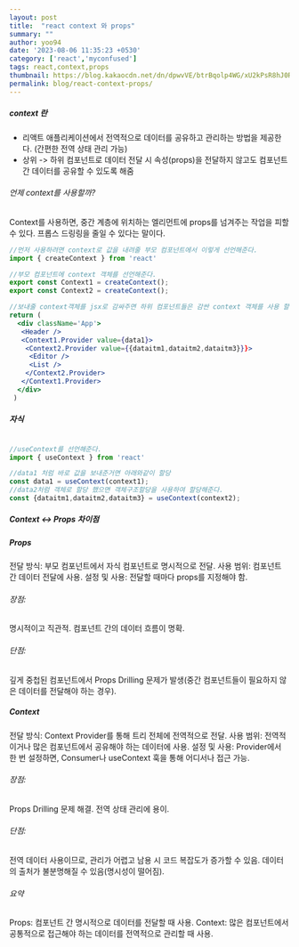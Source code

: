 ```yaml
---
layout: post
title:  "react context 와 props"
summary: ""
author: yoo94
date: '2023-08-06 11:35:23 +0530'
category: ['react','myconfused']
tags: react,context,props
thumbnail: https://blog.kakaocdn.net/dn/dpwvVE/btrBqolp4WG/xU2kPsR8hJ0Rpx9B1LSoZ1/img.png
permalink: blog/react-context-props/
---
```


##### context 란
- 리액트 애플리케이션에서 전역적으로 데이터를 공유하고 관리하는 방법을 제공한다. (간편한 전역 상태 관리 가능)
-  상위 -> 하위 컴포넌트로 데이터 전달 시 속성(props)을 전달하지 않고도 컴포넌트 간 데이터를 공유할 수 있도록 해줌

###### 언제 context를 사용할까?
Context를 사용하면, 중간 계층에 위치하는 엘리먼트에 props를 넘겨주는 작업을 피할 수 있다.
프롭스 드링링을 줄일 수 있다는 말이다.

```jsx
//먼저 사용하려면 context로 값을 내려줄 부모 컴포넌트에서 이렇게 선언해준다.
import { createContext } from 'react'

//부모 컴포넌트에 context 객체를 선언해준다.
export const Context1 = createContext();
export const Context2 = createContext();

//보내줄 context객체를 jsx로 감싸주면 하위 컴포넌트들은 감싼 context 객체를 사용 할 수 있다. context도 객체이기 때문에 바로 넣지는 못하고 Context1.Provider에 value에 넣어준다.
return (
  <div className='App'>
   <Header />
   <Context1.Provider value={data1}>
    <Context2.Provider value={{dataitm1,dataitm2,dataitm3}}}>
     <Editor />
     <List />
    </Context2.Provider>
   </Context1.Provider>
  </div>
 )
```

##### 자식
```jsx

//useContext를 선언해준다.
import { useContext } from 'react'

//data1 처럼 바로 값을 보내준거면 아래와같이 할당
const data1 = useContext(context1);
//data2처럼 객체로 할당 했으면 객체구조할당을 사용하여 할당해준다.
const {dataitm1,dataitm2,dataitm3} = useContext(context2);
```


##### Context <-> Props 차이점

##### Props
전달 방식: 부모 컴포넌트에서 자식 컴포넌트로 명시적으로 전달.
사용 범위: 컴포넌트 간 데이터 전달에 사용.
설정 및 사용: 전달할 때마다 props를 지정해야 함.
###### 장점:
명시적이고 직관적.
컴포넌트 간의 데이터 흐름이 명확.
###### 단점:
깊게 중첩된 컴포넌트에서 Props Drilling 문제가 발생(중간 컴포넌트들이 필요하지 않은 데이터를 전달해야 하는 경우).


##### Context
전달 방식: Context Provider를 통해 트리 전체에 전역적으로 전달.
사용 범위: 전역적이거나 많은 컴포넌트에서 공유해야 하는 데이터에 사용.
설정 및 사용: Provider에서 한 번 설정하면, Consumer나 useContext 훅을 통해 어디서나 접근 가능.

###### 장점:
Props Drilling 문제 해결.
전역 상태 관리에 용이.

###### 단점:
전역 데이터 사용이므로, 관리가 어렵고 남용 시 코드 복잡도가 증가할 수 있음.
데이터의 출처가 불분명해질 수 있음(명시성이 떨어짐).

###### 요약
Props: 컴포넌트 간 명시적으로 데이터를 전달할 때 사용.
Context: 많은 컴포넌트에서 공통적으로 접근해야 하는 데이터를 전역적으로 관리할 때 사용.
